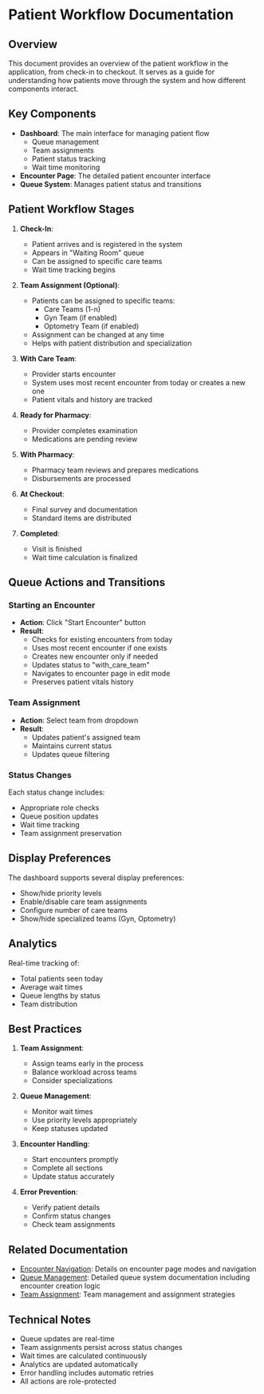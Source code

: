 # Patient Workflow Documentation

## Overview

This document provides an overview of the patient workflow in the application, from check-in to checkout. It serves as a guide for understanding how patients move through the system and how different components interact.

## Key Components

- **Dashboard**: The main interface for managing patient flow
  - Queue management
  - Team assignments
  - Patient status tracking
  - Wait time monitoring
- **Encounter Page**: The detailed patient encounter interface
- **Queue System**: Manages patient status and transitions

## Patient Workflow Stages

1. **Check-In**: 
   - Patient arrives and is registered in the system
   - Appears in "Waiting Room" queue
   - Can be assigned to specific care teams
   - Wait time tracking begins

2. **Team Assignment (Optional)**:
   - Patients can be assigned to specific teams:
     - Care Teams (1-n)
     - Gyn Team (if enabled)
     - Optometry Team (if enabled)
   - Assignment can be changed at any time
   - Helps with patient distribution and specialization

3. **With Care Team**: 
   - Provider starts encounter
   - System uses most recent encounter from today or creates a new one
   - Patient vitals and history are tracked

4. **Ready for Pharmacy**: 
   - Provider completes examination
   - Medications are pending review

5. **With Pharmacy**: 
   - Pharmacy team reviews and prepares medications
   - Disbursements are processed

6. **At Checkout**: 
   - Final survey and documentation
   - Standard items are distributed

7. **Completed**: 
   - Visit is finished
   - Wait time calculation is finalized

## Queue Actions and Transitions

### Starting an Encounter
- **Action**: Click "Start Encounter" button
- **Result**: 
  - Checks for existing encounters from today
  - Uses most recent encounter if one exists
  - Creates new encounter only if needed
  - Updates status to "with_care_team"
  - Navigates to encounter page in edit mode
  - Preserves patient vitals history

### Team Assignment
- **Action**: Select team from dropdown
- **Result**:
  - Updates patient's assigned team
  - Maintains current status
  - Updates queue filtering

### Status Changes
Each status change includes:
- Appropriate role checks
- Queue position updates
- Wait time tracking
- Team assignment preservation

## Display Preferences

The dashboard supports several display preferences:
- Show/hide priority levels
- Enable/disable care team assignments
- Configure number of care teams
- Show/hide specialized teams (Gyn, Optometry)

## Analytics

Real-time tracking of:
- Total patients seen today
- Average wait times
- Queue lengths by status
- Team distribution

## Best Practices

1. **Team Assignment**:
   - Assign teams early in the process
   - Balance workload across teams
   - Consider specializations

2. **Queue Management**:
   - Monitor wait times
   - Use priority levels appropriately
   - Keep statuses updated

3. **Encounter Handling**:
   - Start encounters promptly
   - Complete all sections
   - Update status accurately

4. **Error Prevention**:
   - Verify patient details
   - Confirm status changes
   - Check team assignments

## Related Documentation

- [Encounter Navigation](./encounter_navigation.md): Details on encounter page modes and navigation
- [Queue Management](./queue_management.md): Detailed queue system documentation including encounter creation logic
- [Team Assignment](./team_assignment.md): Team management and assignment strategies

## Technical Notes

- Queue updates are real-time
- Team assignments persist across status changes
- Wait times are calculated continuously
- Analytics are updated automatically
- Error handling includes automatic retries
- All actions are role-protected 